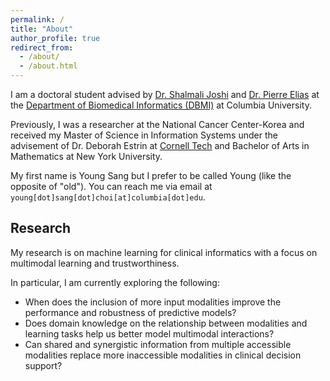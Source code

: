 ```yaml
---
permalink: /
title: "About"
author_profile: true
redirect_from: 
  - /about/
  - /about.html
---
```


I am a doctoral student advised by [Dr. Shalmali Joshi](https://reaim-lab.github.io/shalmalijoshi.html) and [Dr. Pierre Elias](https://members.dbmi.columbia.edu/CRADLE/) at the [Department of Biomedical Informatics (DBMI)](https://www.dbmi.columbia.edu/) at Columbia University.

Previously, I was a researcher at the National Cancer Center-Korea and received my Master of Science in Information Systems under the advisement of Dr. Deborah Estrin at [Cornell Tech](https://tech.cornell.edu/programs/masters-programs/jacobs-technion-cornell-dual-ms-health-tech/) and Bachelor of Arts in Mathematics at New York University.

My first name is Young Sang but I prefer to be called Young (like the opposite of "old"). You can reach me via email at `young[dot]sang[dot]choi[at]columbia[dot]edu`.

## Research
My research is on machine learning for clinical informatics with a focus on multimodal learning and trustworthiness.

In particular, I am currently exploring the following:

- When does the inclusion of more input modalities improve the performance and robustness of predictive models?
- Does domain knowledge on the relationship between modalities and learning tasks help us better model multimodal interactions?
- Can shared and synergistic information from multiple accessible modalities replace more inaccessible modalities in clinical decision support?
